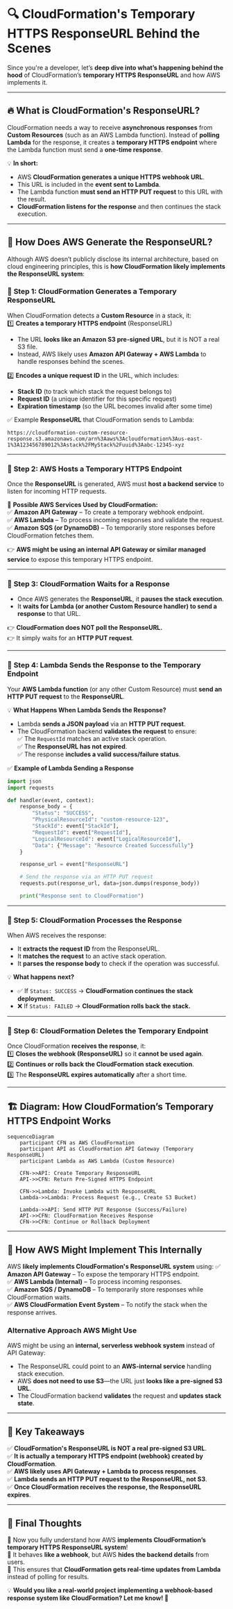 # 🔍 **CloudFormation's Temporary HTTPS ResponseURL Behind the Scenes**

Since you're a developer, let’s **deep dive into what’s happening behind the hood** of CloudFormation’s **temporary HTTPS ResponseURL** and how AWS implements it.

---

## 🔥 **What is CloudFormation's ResponseURL?**

CloudFormation needs a way to receive **asynchronous responses** from **Custom Resources** (such as an AWS Lambda function). Instead of **polling Lambda** for the response, it creates a **temporary HTTPS endpoint** where the Lambda function must send a **one-time response**.

💡 **In short:**

- AWS **CloudFormation generates a unique HTTPS webhook URL**.
- This URL is included in the **event sent to Lambda**.
- The Lambda function **must send an HTTP PUT request** to this URL with the result.
- **CloudFormation listens for the response** and then continues the stack execution.

---

## 🔄 **How Does AWS Generate the ResponseURL?**

Although AWS doesn’t publicly disclose its internal architecture, based on cloud engineering principles, this is **how CloudFormation likely implements the ResponseURL system**:

### 🔧 **Step 1: CloudFormation Generates a Temporary ResponseURL**

When CloudFormation detects a **Custom Resource** in a stack, it:  
1️⃣ **Creates a temporary HTTPS endpoint** (ResponseURL)

- The URL **looks like an Amazon S3 pre-signed URL**, but it is NOT a real S3 file.
- Instead, AWS likely uses **Amazon API Gateway + AWS Lambda** to handle responses behind the scenes.

2️⃣ **Encodes a unique request ID** in the URL, which includes:

- **Stack ID** (to track which stack the request belongs to)
- **Request ID** (a unique identifier for this specific request)
- **Expiration timestamp** (so the URL becomes invalid after some time)

✅ Example **ResponseURL** that CloudFormation sends to Lambda:

```plaintext
https://cloudformation-custom-resource-response.s3.amazonaws.com/arn%3Aaws%3Acloudformation%3Aus-east-1%3A123456789012%3Astack%2FMyStack%2Fuuid%3Aabc-12345-xyz
```

---

### 🔧 **Step 2: AWS Hosts a Temporary HTTPS Endpoint**

Once the **ResponseURL** is generated, AWS must **host a backend service** to listen for incoming HTTP requests.

🚀 **Possible AWS Services Used by CloudFormation:**  
✅ **Amazon API Gateway** – To create a temporary webhook endpoint.  
✅ **AWS Lambda** – To process incoming responses and validate the request.  
✅ **Amazon SQS (or DynamoDB)** – To temporarily store responses before CloudFormation fetches them.

👉 **AWS might be using an internal API Gateway or similar managed service** to expose this temporary HTTPS endpoint.

---

### 🔧 **Step 3: CloudFormation Waits for a Response**

- Once AWS generates the **ResponseURL**, it **pauses the stack execution**.
- It **waits for Lambda (or another Custom Resource handler) to send a response** to that URL.

👉 **CloudFormation does NOT poll the ResponseURL.**  
👉 It simply waits for an **HTTP PUT request**.

---

### 🔧 **Step 4: Lambda Sends the Response to the Temporary Endpoint**

Your **AWS Lambda function** (or any other Custom Resource) must **send an HTTP PUT request** to the **ResponseURL**.

💡 **What Happens When Lambda Sends the Response?**

- Lambda **sends a JSON payload** via an **HTTP PUT request**.
- The CloudFormation backend **validates the request** to ensure:  
  ✅ The `RequestId` matches an active stack operation.  
  ✅ The **ResponseURL has not expired**.  
  ✅ The response **includes a valid success/failure status**.

✅ **Example of Lambda Sending a Response**

```python
import json
import requests

def handler(event, context):
    response_body = {
        "Status": "SUCCESS",
        "PhysicalResourceId": "custom-resource-123",
        "StackId": event["StackId"],
        "RequestId": event["RequestId"],
        "LogicalResourceId": event["LogicalResourceId"],
        "Data": {"Message": "Resource Created Successfully"}
    }

    response_url = event["ResponseURL"]

    # Send the response via an HTTP PUT request
    requests.put(response_url, data=json.dumps(response_body))

    print("Response sent to CloudFormation")
```

---

### 🔧 **Step 5: CloudFormation Processes the Response**

When AWS receives the response:

- It **extracts the request ID** from the ResponseURL.
- It **matches the request** to an active stack operation.
- It **parses the response body** to check if the operation was successful.

💡 **What happens next?**

- ✅ If `Status: SUCCESS` → **CloudFormation continues the stack deployment.**
- ❌ If `Status: FAILED` → **CloudFormation rolls back the stack.**

---

### 🔧 **Step 6: CloudFormation Deletes the Temporary Endpoint**

Once CloudFormation **receives the response**, it:  
1️⃣ **Closes the webhook (ResponseURL)** so it **cannot be used again**.  
2️⃣ **Continues or rolls back the CloudFormation stack execution**.  
3️⃣ The **ResponseURL expires automatically** after a short time.

---

## 🏗 **Diagram: How CloudFormation’s Temporary HTTPS Endpoint Works**

```mermaid
sequenceDiagram
    participant CFN as AWS CloudFormation
    participant API as CloudFormation API Gateway (Temporary ResponseURL)
    participant Lambda as AWS Lambda (Custom Resource)

    CFN->>API: Create Temporary ResponseURL
    API->>CFN: Return Pre-Signed HTTPS Endpoint

    CFN->>Lambda: Invoke Lambda with ResponseURL
    Lambda->>Lambda: Process Request (e.g., Create S3 Bucket)

    Lambda->>API: Send HTTP PUT Response (Success/Failure)
    API->>CFN: CloudFormation Receives Response
    CFN->>CFN: Continue or Rollback Deployment
```

---

## 🎯 **How AWS Might Implement This Internally**

AWS **likely implements CloudFormation's ResponseURL system** using:
✅ **Amazon API Gateway** – To expose the temporary HTTPS endpoint.  
✅ **AWS Lambda (Internal)** – To process incoming responses.  
✅ **Amazon SQS / DynamoDB** – To temporarily store responses while CloudFormation waits.  
✅ **AWS CloudFormation Event System** – To notify the stack when the response arrives.

### **Alternative Approach AWS Might Use**

AWS might be using an **internal, serverless webhook system** instead of API Gateway:

- The ResponseURL could point to an **AWS-internal service** handling stack execution.
- AWS **does not need to use S3**—the URL just **looks like a pre-signed S3 URL**.
- The CloudFormation backend **validates** the request and **updates stack state**.

---

## 🎯 **Key Takeaways**

✅ **CloudFormation's ResponseURL is NOT a real pre-signed S3 URL**.  
✅ **It is actually a temporary HTTPS endpoint (webhook) created by CloudFormation**.  
✅ **AWS likely uses API Gateway + Lambda to process responses**.  
✅ **Lambda sends an HTTP PUT request to the ResponseURL, not S3**.  
✅ **Once CloudFormation receives the response, the ResponseURL expires**.

---

## 🚀 **Final Thoughts**

🔹 Now you fully understand how AWS **implements CloudFormation’s temporary HTTPS ResponseURL system**!  
🔹 It behaves **like a webhook**, but AWS **hides the backend details** from users.  
🔹 This ensures that **CloudFormation gets real-time updates from Lambda** instead of polling for results.

💡 **Would you like a real-world project implementing a webhook-based response system like CloudFormation? Let me know! 🚀**
